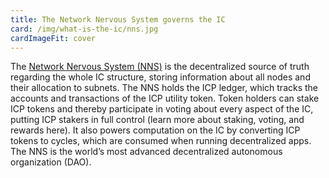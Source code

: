 ```yaml
---
title: The Network Nervous System governs the IC
card: /img/what-is-the-ic/nns.jpg
cardImageFit: cover
---
```


The [Network Nervous System (NNS)](/how-it-works/1_about/08_network-nervous-system-nns.subpage.md) is the decentralized source of truth regarding the whole IC structure, storing information about all nodes and their allocation to subnets.
The NNS holds the ICP ledger, which tracks the accounts and transactions of the ICP utility token. Token holders can stake ICP tokens and thereby participate in voting about every aspect of the IC, putting ICP stakers in full control (learn more about staking, voting, and rewards here). It also powers computation on the IC by converting ICP tokens to cycles, which are consumed when running decentralized apps.
The NNS is the world’s most advanced decentralized autonomous organization (DAO).

